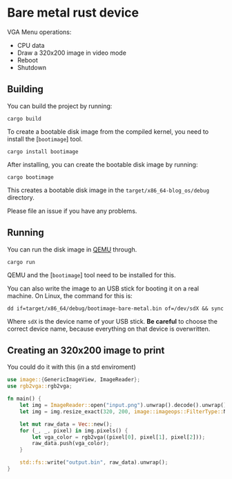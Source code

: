 # Bare metal rust device

VGA Menu operations:

+ CPU data
+ Draw a 320x200 image in video mode
+ Reboot
+ Shutdown

## Building

You can build the project by running:

```
cargo build
```

To create a bootable disk image from the compiled kernel, you need to install the [`bootimage`] tool.

```
cargo install bootimage
```

After installing, you can create the bootable disk image by running:

```
cargo bootimage
```

This creates a bootable disk image in the `target/x86_64-blog_os/debug` directory.

Please file an issue if you have any problems.

## Running

You can run the disk image in [QEMU](https://www.qemu.org/) through.

```
cargo run
```

QEMU and the [`bootimage`] tool need to be installed for this.

You can also write the image to an USB stick for booting it on a real machine. On Linux, the command for this is:

```
dd if=target/x86_64/debug/bootimage-bare-metal.bin of=/dev/sdX && sync
```

Where `sdX` is the device name of your USB stick. **Be careful** to choose the correct device name, because everything on that device is overwritten.

## Creating an 320x200 image to print

You could do it with this (in a std enviroment)

```rust
use image::{GenericImageView, ImageReader};
use rgb2vga::rgb2vga;

fn main() {
    let img = ImageReader::open("input.png").unwrap().decode().unwrap();
    let img = img.resize_exact(320, 200, image::imageops::FilterType::Nearest);

    let mut raw_data = Vec::new();
    for (_, _, pixel) in img.pixels() {
        let vga_color = rgb2vga((pixel[0], pixel[1], pixel[2]));
        raw_data.push(vga_color);
    }

    std::fs::write("output.bin", raw_data).unwrap();
}
```